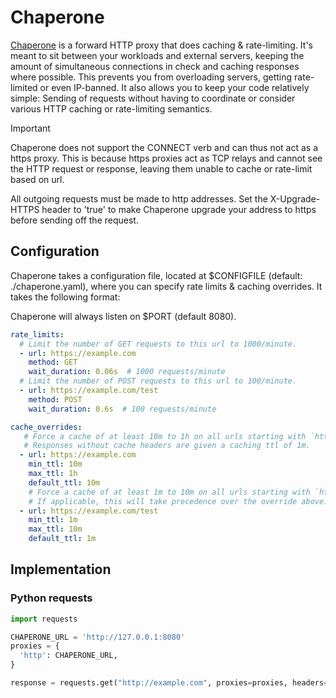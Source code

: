 # Chaperone

[Chaperone](https://en.wikipedia.org/wiki/Chaperone_(social)) is a forward HTTP proxy that does caching & rate-limiting. It's meant to sit between your workloads and external servers, keeping the amount of simultaneous connections in check and caching responses where possible. This prevents you from overloading servers, getting rate-limited or even IP-banned. It also allows you to keep your code relatively simple: Sending of requests without having to coordinate or consider various HTTP caching or rate-limiting semantics.

> [!IMPORTANT]
> Chaperone does not support the CONNECT verb and can thus not act as a https proxy.
> This is because https proxies act as TCP relays and cannot see the HTTP request or response,
> leaving them unable to cache or rate-limit based on url.
>
> All outgoing requests must be made to http addresses. Set the X-Upgrade-HTTPS header to 'true'
> to make Chaperone upgrade your address to https before sending off the request.

## Configuration
Chaperone takes a configuration file, located at $CONFIGFILE (default: ./chaperone.yaml), where you can specify rate limits & caching overrides. It takes the following format:

Chaperone will always listen on $PORT (default 8080).

```yaml
rate_limits:
  # Limit the number of GET requests to this url to 1000/minute.
  - url: https://example.com
    method: GET
    wait_duration: 0.06s  # 1000 requests/minute
  # Limit the number of POST requests to this url to 100/minute.
  - url: https://example.com/test
    method: POST
    wait_duration: 0.6s  # 100 requests/minute

cache_overrides:
   # Force a cache of at least 10m to 1h on all urls starting with `https://example.com`
   # Responses without cache headers are given a caching ttl of 1m.
  - url: https://example.com
    min_ttl: 10m
    max_ttl: 1h
    default_ttl: 10m
    # Force a cache of at least 1m to 10m on all urls starting with `https://example.com/test`
    # If applicable, this will take precedence over the override above.
  - url: https://example.com/test
    min_ttl: 1m
    max_ttl: 10m
    default_ttl: 1m
```

## Implementation
### Python requests
```python
import requests

CHAPERONE_URL = 'http://127.0.0.1:8080'
proxies = {
  'http': CHAPERONE_URL,
}

response = requests.get("http://example.com", proxies=proxies, headers={"X-Upgrade-HTTPS": "true"})
```